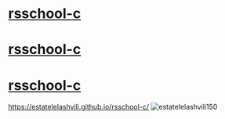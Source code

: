 # [rsschool-c](https://estatelelashvili.github.io/rsschool-cv-html/index.html)
# [rsschool-c](https://estatelelashvili.github.io/rsschool-c/)
# [rsschool-c](https://estatelelashvili.github.io/rsschool-c/index.html)
https://estatelelashvili.github.io/rsschool-c/
![estatelelashvili150](https://user-images.githubusercontent.com/35972253/163650705-5d35cc61-0e7c-4b66-b749-a240d2236c8a.jpg)
